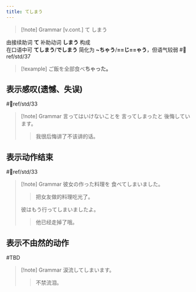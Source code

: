 ```yaml
---
title: てしまう  
---
```


> [!note] Grammar
> [v.cont.] て しまう
> 

由接续助词 **て** 补助动词 **しまう** 构成  
在口语中可 **てしまう**/**でしまう** 简化为 **~ちゃう**/**==じ==ゃう**，但语气较弱 #📖ref/std/37  
> [!example] 
> ご飯を全部食べ**ちゃった。**
## 表示感叹(遗憾、失误)  

 #📖ref/std/33  

> [!note] Grammar
> 言ってはいけないことを 言ってしまったと 後悔しています。
> > 我很后悔讲了不该讲的话。

## 表示动作结束  

 #📖ref/std/33  

> [!note] Grammar
> 彼女の作った料理を 食べてしまいました。
> > 把女友做的料理吃光了。
> 
> 彼はもう行ってしまいましたよ。
> > 他已经走掉了哦。

## 表示不由然的动作  

 #TBD  
> [!note] Grammar
> 涙流してしまいます。
> > 不禁流泪。
